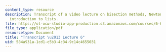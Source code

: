 ```yaml
---
content_type: resource
description: Transcript of a video lecture on bisection methods, Newton/Raphson, and
  introduction to lists.
file: https://ol-ocw-studio-app-production.s3.amazonaws.com/courses/6-00-introduction-to-computer-science-and-programming-fall-2008/584a931a1cd1c5b34c349c14c4655031_6-00F08-L06.pdf
file_type: application/pdf
resourcetype: Document
title: "Transcript \u2013 Lecture 6"
uid: 584a931a-1cd1-c5b3-4c34-9c14c4655031
---
```

